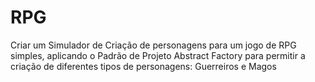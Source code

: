 # RPG
Criar um Simulador de Criação de personagens para um jogo de RPG simples, aplicando o Padrão de Projeto Abstract Factory para permitir a criação de diferentes tipos de personagens: Guerreiros e Magos

